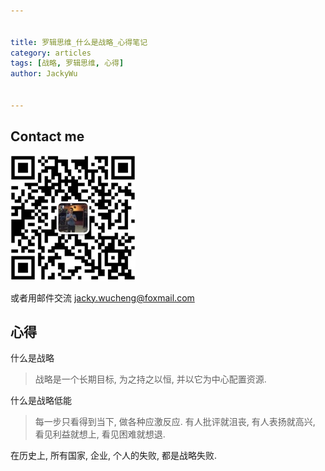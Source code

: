 ```yaml
---


title: 罗辑思维_什么是战略_心得笔记
category: articles
tags: [战略, 罗辑思维, 心得]
author: JackyWu


---
```


## Contact me

![](/assets/images/weixin-pic-jackywu.jpg)

或者用邮件交流 <a href="mailto:jacky.wucheng@foxmail.com">jacky.wucheng@foxmail.com</a>

## 心得

什么是战略

> 战略是一个长期目标, 为之持之以恒, 并以它为中心配置资源.

什么是战略低能

> 每一步只看得到当下, 做各种应激反应. 有人批评就沮丧, 有人表扬就高兴, 看见利益就想上, 看见困难就想退.

在历史上, 所有国家, 企业, 个人的失败, 都是战略失败.

